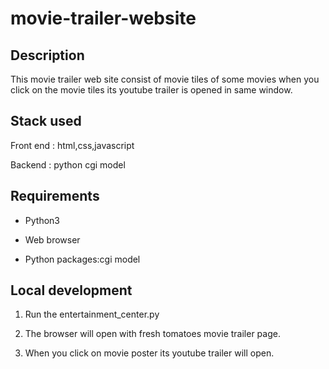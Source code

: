 # movie-trailer-website

## Description

This movie trailer web site consist of movie tiles of some movies when you click on the movie tiles its youtube trailer is opened in same window.

## Stack used

Front end : html,css,javascript

Backend : python cgi model

## Requirements

* Python3

* Web browser

* Python packages:cgi model

## Local development

1. Run the entertainment_center.py

2. The browser will open with  fresh tomatoes movie trailer page.

3. When you click on movie poster its youtube trailer will open.
